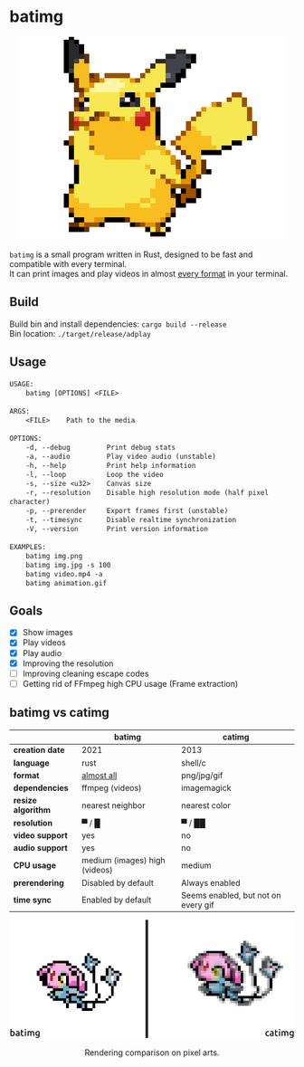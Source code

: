 # batimg
<p align="center">
  <img src="./demo.gif">
</p>

`batimg` is a small program written in Rust, designed to be fast and compatible with every terminal.   
It can print images and play videos in almost [every format](https://ffmpeg.org/ffmpeg-formats.html) in your terminal.

## Build
Build bin and install dependencies: `cargo build --release`  
Bin location: `./target/release/adplay`

## Usage
```
USAGE:
    batimg [OPTIONS] <FILE>

ARGS:
    <FILE>    Path to the media

OPTIONS:
    -d, --debug         Print debug stats
    -a, --audio         Play video audio (unstable)
    -h, --help          Print help information
    -l, --loop          Loop the video 
    -s, --size <u32>    Canvas size
    -r, --resolution    Disable high resolution mode (half pixel character)
    -p, --prerender     Export frames first (unstable)
    -t, --timesync      Disable realtime synchronization
    -V, --version       Print version information

EXAMPLES: 
    batimg img.png
    batimg img.jpg -s 100
    batimg video.mp4 -a
    batimg animation.gif
```
## Goals

- [x] Show images
- [x] Play videos
- [x] Play audio
- [x] Improving the resolution
- [ ] Improving cleaning escape codes
- [ ] Getting rid of FFmpeg high CPU usage (Frame extraction)

## batimg vs catimg

<div align="center">
	<table>
	<thead>
	  <tr>
	    <th></th>
	    <th><b>batimg</b></th>
	    <th><b>catimg</b></th>
	  </tr>
	</thead>
	<tbody>
	  <tr>
	    <td><b>creation date</b></td>
	    <td>2021</td>
	    <td>2013</td>
	  </tr>
	  <tr>
	    <td><b>language</b></td>
	    <td>rust</td>
	    <td>shell/c</td>
	  </tr>
	  <tr>
	    <td><b>format</b></td>
	    <td>
	        <a href="https://ffmpeg.org/ffmpeg-formats.html">
	        almost all
		</a>
	    </td>
	    <td>png/jpg/gif</td>
	  </tr>
	  <tr>
	    <td><b>dependencies</b></td>
	    <td>ffmpeg (videos)</td>
	    <td>imagemagick</td>
	  </tr>
	  <tr>
	    <td><b>resize algorithm</b></td>
	    <td>nearest neighbor</td>
	    <td>nearest color</td>
	  </tr>
	  <tr>
	    <td><b>resolution</b></td>
	    <td>▀ / █</td>
	    <td>▀ / ██</td>
	  </tr>
	  <tr>
	    <td><b>video support</b></td>
	    <td>yes</td>
	    <td>no</td>
	  </tr>
	  <tr>
	    <td><b>audio support</b></td>
	    <td>yes</td>
	    <td>no</td>
	  </tr>
	  <tr>
	    <td><b>CPU usage</b></td>
	    <td>medium (images) high (videos)</td>
	    <td>medium</td>
	  </tr>
	  <tr>
	    <td><b>prerendering</b></td>
	    <td>Disabled by default</td>
	    <td>Always enabled</td>
	  </tr>
	  <tr>
	    <td><b>time sync</b></td>
	    <td>Enabled by default</td>
	    <td>Seems enabled, but not on every gif</td>
	  </tr>
	</tbody>
	</table>
</div>

<p align="center">
  <img src="./rendering.gif">
</p>

<p align="center">
Rendering comparison on pixel arts.
</p>

